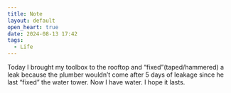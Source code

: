 ```yaml
---
title: Note
layout: default
open_heart: true
date: 2024-08-13 17:42
tags:
  - Life
---
```


Today I brought my toolbox to the rooftop and “fixed”(taped/hammered) a leak because the plumber wouldn’t come after 5 days of leakage since he last “fixed” the water tower. Now I have water. I hope it lasts.
